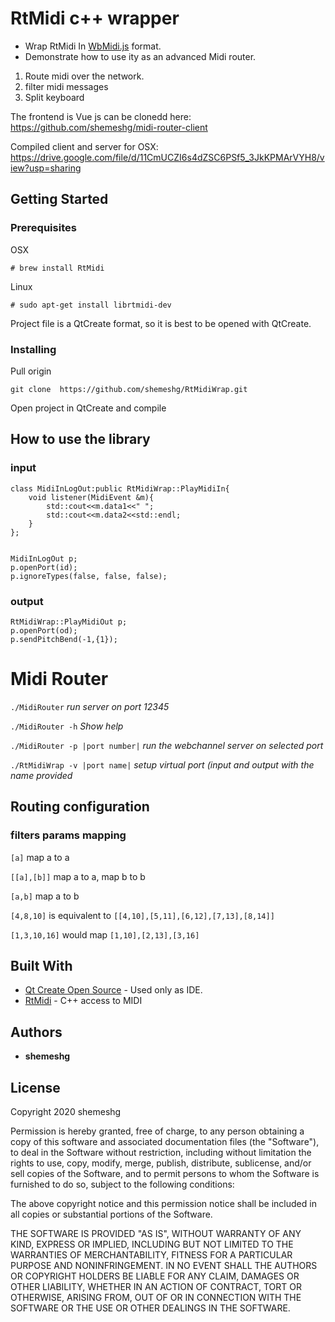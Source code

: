 # RtMidi c++ wrapper 

- Wrap RtMidi In [WbMidi.js](https://github.com/djipco/webmidi) format.
- Demonstrate how to use ity as an advanced Midi router.

1. Route midi over the network.
2. filter midi messages
3. Split keyboard

The frontend is Vue js can be clonedd here:
https://github.com/shemeshg/midi-router-client


Compiled client and server for OSX:
https://drive.google.com/file/d/11CmUCZI6s4dZSC6PSf5_3JkKPMArVYH8/view?usp=sharing

## Getting Started

### Prerequisites

OSX
```
# brew install RtMidi

```

Linux
```
# sudo apt-get install librtmidi-dev
```

Project file is a QtCreate format, so it is best to be opened with QtCreate.


### Installing
Pull origin

```
git clone  https://github.com/shemeshg/RtMidiWrap.git
```

Open project in QtCreate and compile

## How to use the library



### input
```
class MidiInLogOut:public RtMidiWrap::PlayMidiIn{
    void listener(MidiEvent &m){
        std::cout<<m.data1<<" ";
        std::cout<<m.data2<<std::endl;
    }
};


MidiInLogOut p;
p.openPort(id);
p.ignoreTypes(false, false, false);
 ```

### output
```
RtMidiWrap::PlayMidiOut p;
p.openPort(od);
p.sendPitchBend(-1,{1});
```

# Midi Router
`./MidiRouter` *run server on port 12345*

`./MidiRouter -h`  *Show help*

`./MidiRouter -p |port number|`  *run the webchannel server on selected port*

`./RtMidiWrap -v |port name|` *setup virtual port (input and output with the name provided*




## Routing configuration
### filters params mapping
`[a]` map a to a

`[[a],[b]]` map a to a, map b to b

`[a,b]` map a to b

`[4,8,10]` is equivalent to `[[4,10],[5,11],[6,12],[7,13],[8,14]]` 

`[1,3,10,16]` would map `[1,10],[2,13],[3,16]`



## Built With

* [Qt Create Open Source](https://www.qt.io/) - Used only as IDE.
* [RtMidi](https://www.music.mcgill.ca/~gary/rtmidi/) - C++ access to MIDI


## Authors

* **shemeshg** 



## License

Copyright 2020 shemeshg

Permission is hereby granted, free of charge, to any person obtaining a copy of this software and associated documentation files (the "Software"), to deal in the Software without restriction, including without limitation the rights to use, copy, modify, merge, publish, distribute, sublicense, and/or sell copies of the Software, and to permit persons to whom the Software is furnished to do so, subject to the following conditions:

The above copyright notice and this permission notice shall be included in all copies or substantial portions of the Software.

THE SOFTWARE IS PROVIDED "AS IS", WITHOUT WARRANTY OF ANY KIND, EXPRESS OR IMPLIED, INCLUDING BUT NOT LIMITED TO THE WARRANTIES OF MERCHANTABILITY, FITNESS FOR A PARTICULAR PURPOSE AND NONINFRINGEMENT. IN NO EVENT SHALL THE AUTHORS OR COPYRIGHT HOLDERS BE LIABLE FOR ANY CLAIM, DAMAGES OR OTHER LIABILITY, WHETHER IN AN ACTION OF CONTRACT, TORT OR OTHERWISE, ARISING FROM, OUT OF OR IN CONNECTION WITH THE SOFTWARE OR THE USE OR OTHER DEALINGS IN THE SOFTWARE.

